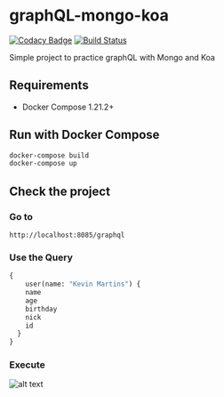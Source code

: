 # graphQL-mongo-koa

[![Codacy Badge](https://api.codacy.com/project/badge/Grade/8c36254b03464603a928c2cac38b62aa)](https://app.codacy.com/app/kevinmmartins/graphQL-mongo-koa?utm_source=github.com&utm_medium=referral&utm_content=kevinmmartins/graphQL-mongo-koa&utm_campaign=Badge_Grade_Dashboard)
[![Build Status](https://travis-ci.org/kevinmmartins/graphQL-mongo-koa.svg?branch=master)](https://travis-ci.org/kevinmmartins/graphQL-mongo-koa)

Simple project to practice graphQL with Mongo and Koa

## Requirements

* Docker Compose 1.21.2+

## Run with Docker Compose

```bash
docker-compose build
docker-compose up
```

## Check the project

### Go to

```http
http://localhost:8085/graphql
```

### Use the Query

```graphql
{
	user(name: "Kevin Martins") {
	name
    age
    birthday
    nick
    id
  }
}
```

### Execute

 ![alt text](https://user-images.githubusercontent.com/20428703/53459347-2d96e280-3a18-11e9-9234-5a3bb2da85c5.png)
